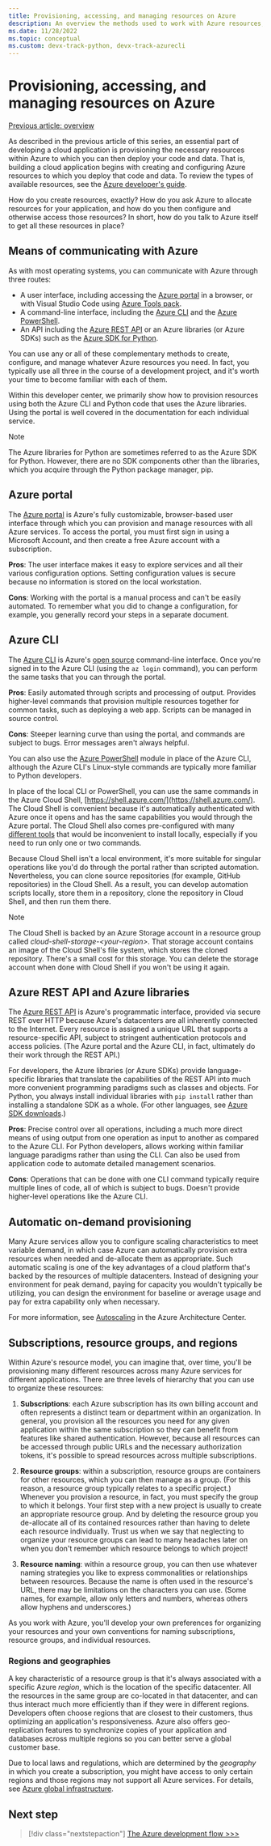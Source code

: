 ```yaml
---
title: Provisioning, accessing, and managing resources on Azure
description: An overview the methods used to work with Azure resources, including the Azure portal, VS Code, Azure CLI, Azure PowerShell, and Azure libraries (SDK).
ms.date: 11/28/2022
ms.topic: conceptual
ms.custom: devx-track-python, devx-track-azurecli
---
```


# Provisioning, accessing, and managing resources on Azure

[Previous article: overview](cloud-development-overview.md)

As described in the previous article of this series, an essential part of developing a cloud application is provisioning the necessary resources within Azure to which you can then deploy your code and data. That is, building a cloud application begins with creating and configuring Azure resources to which you deploy that code and data. To review the types of available resources, see the [Azure developer's guide](/azure/guides/developer/azure-developer-guide).

How do you create resources, exactly? How do you ask Azure to allocate resources for your application, and how do you then configure and otherwise access those resources? In short, how do you talk to Azure itself to get all these resources in place?

## Means of communicating with Azure

As with most operating systems, you can communicate with Azure through three routes:

* A user interface, including accessing the [Azure portal](https://portal.azure.com) in a browser, or with Visual Studio Code using [Azure Tools pack](https://marketplace.visualstudio.com/items?itemName=ms-vscode.vscode-node-azure-pack).
* A command-line interface, including the [Azure CLI](/cli/azure/) and the [Azure PowerShell](/powershell/).
* An API including the [Azure REST API](/rest/api/?view=Azure&preserve-view=true) or an Azure libraries (or Azure SDKs) such as the [Azure SDK for Python](./sdk/azure-sdk-overview.md).

You can use any or all of these complementary methods to create, configure, and manage whatever Azure resources you need. In fact, you typically use all three in the course of a development project, and it's worth your time to become familiar with each of them.

Within this developer center, we primarily show how to provision resources using both the Azure CLI and Python code that uses the Azure libraries. Using the portal is well covered in the documentation for each individual service.

> [!NOTE]
> The Azure libraries for Python are sometimes referred to as the Azure SDK for Python. However, there are no SDK components other than the libraries, which you acquire through the Python package manager, pip.

## Azure portal

The [Azure portal](https://portal.azure.com) is Azure's fully customizable, browser-based user interface through which you can provision and manage resources with all Azure services. To access the portal, you must first sign in using a Microsoft Account, and then create a free Azure account with a subscription.

**Pros**: The user interface makes it easy to explore services and all their various configuration options. Setting configuration values is secure because no information is stored on the local workstation.

**Cons**: Working with the portal is a manual process and can't be easily automated. To remember what you did to change a configuration, for example, you generally record your steps in a separate document.

## Azure CLI

The [Azure CLI](/cli/azure/) is Azure's [open source](https://github.com/Azure/azure-cli) command-line interface. Once you're signed in to the Azure CLI (using the `az login` command), you can perform the same tasks that you can through the portal.
  
**Pros**: Easily automated through scripts and processing of output. Provides higher-level commands that provision multiple resources together for common tasks, such as deploying a web app. Scripts can be managed in source control.

**Cons**: Steeper learning curve than using the portal, and commands are subject to bugs. Error messages aren't always helpful.

You can also use the [Azure PowerShell](/powershell/) module in place of the Azure CLI, although the Azure CLI's Linux-style commands are typically more familiar to Python developers.

In place of the local CLI or PowerShell, you can use the same commands in the Azure Cloud Shell, [https://shell.azure.com/](https://shell.azure.com/). The Cloud Shell is convenient because it's automatically authenticated with Azure once it opens and has the same capabilities you would through the Azure portal. The Cloud Shell also comes pre-configured with many [different tools](/azure/cloud-shell/features) that would be inconvenient to install locally, especially if you need to run only one or two commands.

Because Cloud Shell isn't a local environment, it's more suitable for singular operations like you'd do through the portal rather than scripted automation. Nevertheless, you can clone source repositories (for example, GitHub repositories) in the Cloud Shell. As a result, you can develop automation scripts locally, store them in a repository, clone the repository in Cloud Shell, and then run them there.

> [!NOTE]
> The Cloud Shell is backed by an Azure Storage account in a resource group called *cloud-shell-storage-\<your-region>*. That storage account contains an image of the Cloud Shell's file system, which stores the cloned repository. There's a small cost for this storage. You can delete the storage account when done with Cloud Shell if you won't be using it again.

## Azure REST API and Azure libraries

The [Azure REST API](/rest/api/) is Azure's programmatic interface, provided via secure REST over HTTP because Azure's datacenters are all inherently connected to the Internet. Every resource is assigned a unique URL that supports a resource-specific API, subject to stringent authentication protocols and access policies. (The Azure portal and the Azure CLI, in fact, ultimately do their work through the REST API.)

For developers, the Azure libraries (or Azure SDKs) provide language-specific libraries that translate the capabilities of the REST API into much more convenient programming paradigms such as classes and objects. For Python, you always install individual libraries with `pip install` rather than installing a standalone SDK as a whole. (For other languages, see [Azure SDK downloads](https://azure.microsoft.com/downloads/).)

**Pros**: Precise control over all operations, including a much more direct means of using output from one operation as input to another as compared to the Azure CLI. For Python developers, allows working within familiar language paradigms rather than using the CLI. Can also be used from application code to automate detailed management scenarios.
  
**Cons**: Operations that can be done with one CLI command typically require multiple lines of code, all of which is subject to bugs. Doesn't provide higher-level operations like the Azure CLI.

## Automatic on-demand provisioning

Many Azure services allow you to configure scaling characteristics to meet variable demand, in which case Azure can automatically provision extra resources when needed and de-allocate them as appropriate. Such automatic scaling is one of the key advantages of a cloud platform that's backed by the resources of multiple datacenters. Instead of designing your environment for peak demand, paying for capacity you wouldn't typically be utilizing, you can design the environment for baseline or average usage and pay for extra capability only when necessary.

For more information, see [Autoscaling](/azure/architecture/best-practices/auto-scaling) in the Azure Architecture Center.

## Subscriptions, resource groups, and regions

Within Azure's resource model, you can imagine that, over time, you'll be provisioning many different resources across many Azure services for different applications. There are three levels of hierarchy that you can use to organize these resources:

1. **Subscriptions**: each Azure subscription has its own billing account and often represents a distinct team or department within an organization. In general, you provision all the resources you need for any given application within the same subscription so they can benefit from features like shared authentication. However, because all resources can be accessed through public URLs and the necessary authorization tokens, it's possible to spread resources across multiple subscriptions.

1. **Resource groups**: within a subscription, resource groups are containers for other resources, which you can then manage as a group. (For this reason, a resource group typically relates to a specific project.) Whenever you provision a resource, in fact, you must specify the group to which it belongs. Your first step with a new project is usually to create an appropriate resource group. And by deleting the resource group you de-allocate all of its contained resources rather than having to delete each resource individually. Trust us when we say that neglecting to organize your resource groups can lead to many headaches later on when you don't remember which resource belongs to which project!

1. **Resource naming**: within a resource group, you can then use whatever naming strategies you like to express commonalities or relationships between resources. Because the name is often used in the resource's URL, there may be limitations on the characters you can use. (Some names, for example, allow only letters and numbers, whereas others allow hyphens and underscores.)

As you work with Azure, you'll develop your own preferences for organizing your resources and your own conventions for naming subscriptions, resource groups, and individual resources.

### Regions and geographies

A key characteristic of a resource group is that it's always associated with a specific Azure *region*, which is the location of the specific datacenter. All the resources in the same group are co-located in that datacenter, and can thus interact much more efficiently than if they were in different regions. Developers often choose regions that are closest to their customers, thus optimizing an application's responsiveness. Azure also offers geo-replication features to synchronize copies of your application and databases across multiple regions so you can better serve a global customer base.

Due to local laws and regulations, which are determined by the *geography* in which you create a subscription, you might have access to only certain regions and those regions may not support all Azure services. For details, see [Azure global infrastructure](https://azure.microsoft.com/global-infrastructure/).

## Next step

> [!div class="nextstepaction"]
> [The Azure development flow >>>](cloud-development-flow.md)
